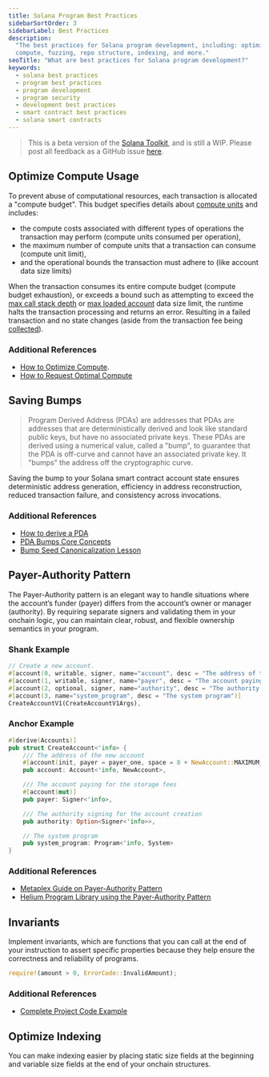 ```yaml
---
title: Solana Program Best Practices
sidebarSortOrder: 3
sidebarLabel: Best Practices
description:
  "The best practices for Solana program development, including: optimize
  compute, fuzzing, repo structure, indexing, and more."
seoTitle: "What are best practices for Solana program development?"
keywords:
  - solana best practices
  - program best practices
  - program development
  - program security
  - development best practices
  - smart contract best practices
  - solana smart contracts
---
```


> This is a beta version of the [Solana Toolkit](/docs/toolkit/index.md), and is
> still a WIP. Please post all feedback as a GitHub issue
> [here](https://github.com/solana-foundation/developer-content/issues/new?title=%5Btoolkit%5D%20).

## Optimize Compute Usage

To prevent abuse of computational resources, each transaction is allocated a
"compute budget". This budget specifies details about
[compute units](https://solana.com/docs/core/fees#compute-units) and includes:

- the compute costs associated with different types of operations the
  transaction may perform (compute units consumed per operation),
- the maximum number of compute units that a transaction can consume (compute
  unit limit),
- and the operational bounds the transaction must adhere to (like account data
  size limits)

When the transaction consumes its entire compute budget (compute budget
exhaustion), or exceeds a bound such as attempting to exceed the
[max call stack depth](https://github.com/anza-xyz/agave/blob/b7bbe36918f23d98e2e73502e3c4cba78d395ba9/program-runtime/src/compute_budget.rs#L138)
or
[max loaded account](https://solana.com/docs/core/fees#accounts-data-size-limit)
data size limit, the runtime halts the transaction processing and returns an
error. Resulting in a failed transaction and no state changes (aside from the
transaction fee being
[collected](https://solana.com/docs/core/fees#fee-collection)).

### Additional References

- [How to Optimize Compute](https://solana.com/developers/guides/advanced/how-to-optimize-compute).
- [How to Request Optimal Compute](https://solana.com/developers/guides/advanced/how-to-request-optimal-compute)

## Saving Bumps

> Program Derived Address (PDAs) are addresses that PDAs are addresses that are
> deterministically derived and look like standard public keys, but have no
> associated private keys. These PDAs are derived using a numerical value,
> called a "bump", to guarantee that the PDA is off-curve and cannot have an
> associated private key. It "bumps" the address off the cryptographic curve.

Saving the bump to your Solana smart contract account state ensures
deterministic address generation, efficiency in address reconstruction, reduced
transaction failure, and consistency across invocations.

### Additional References

- [How to derive a PDA](/docs/core/pda.md#how-to-derive-a-pda)
- [PDA Bumps Core Concepts](/docs/core/pda.md#canonical-bump)
- [Bump Seed Canonicalization Lesson](https://solana.com/developers/courses/program-security/bump-seed-canonicalization)

## Payer-Authority Pattern

The Payer-Authority pattern is an elegant way to handle situations where the
account’s funder (payer) differs from the account’s owner or manager
(authority). By requiring separate signers and validating them in your onchain
logic, you can maintain clear, robust, and flexible ownership semantics in your
program.

### Shank Example

```rust
// Create a new account.
#[account(0, writable, signer, name="account", desc = "The address of the new account")]
#[account(1, writable, signer, name="payer", desc = "The account paying for the storage fees")]
#[account(2, optional, signer, name="authority", desc = "The authority signing for the account creation")]
#[account(3, name="system_program", desc = "The system program")]
CreateAccountV1(CreateAccountV1Args),
```

### Anchor Example

```rust
#[derive(Accounts)]
pub struct CreateAccount<'info> {
    /// The address of the new account
    #[account(init, payer = payer_one, space = 8 + NewAccount::MAXIMUM_SIZE)]
    pub account: Account<'info, NewAccount>,

    /// The account paying for the storage fees
    #[account(mut)]
    pub payer: Signer<'info>,

    /// The authority signing for the account creation
    pub authority: Option<Signer<'info>>,

    // The system program
    pub system_program: Program<'info, System>
}
```

### Additional References

- [Metaplex Guide on Payer-Authority Pattern](https://developers.metaplex.com/guides/general/payer-authority-pattern)
- [Helium Program Library using the Payer-Authority Pattern](https://github.com/helium/helium-program-library/blob/master/programs/data-credits/src/instructions/change_delegated_sub_dao_v0.rs#L18)

## Invariants

Implement invariants, which are functions that you can call at the end of your
instruction to assert specific properties because they help ensure the
correctness and reliability of programs.

```rust
require!(amount > 0, ErrorCode::InvalidAmount);
```

### Additional References

- [Complete Project Code Example](https://github.com/solana-developers/developer-bootcamp-2024/blob/main/project-9-token-lottery/programs/token-lottery/src/lib.rs#L291)

## Optimize Indexing

You can make indexing easier by placing static size fields at the beginning and
variable size fields at the end of your onchain structures.
